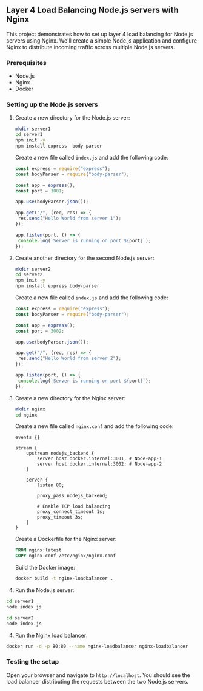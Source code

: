 ## Layer 4 Load Balancing Node.js servers with Nginx

This project demonstrates how to set up layer 4 load balancing for Node.js servers using Nginx. We'll create a simple Node.js application and configure Nginx to distribute incoming traffic across multiple Node.js servers.

### Prerequisites

- Node.js
- Nginx
- Docker

### Setting up the Node.js servers

1. Create a new directory for the Node.js server:

   ```bash
   mkdir server1
   cd server1
   npm init -y
   npm install express  body-parser
   ```

   Create a new file called `index.js` and add the following code:

   ```javascript
   const express = require("express");
   const bodyParser = require("body-parser");

   const app = express();
   const port = 3001;

   app.use(bodyParser.json());

   app.get("/", (req, res) => {
   	res.send("Hello World from server 1");
   });

   app.listen(port, () => {
   	console.log(`Server is running on port ${port}`);
   });
   ```

2. Create another directory for the second Node.js server:

   ```bash
   mkdir server2
   cd server2
   npm init -y
   npm install express body-parser
   ```

   Create a new file called `index.js` and add the following code:

   ```javascript
   const express = require("express");
   const bodyParser = require("body-parser");

   const app = express();
   const port = 3002;

   app.use(bodyParser.json());

   app.get("/", (req, res) => {
   	res.send("Hello World from server 2");
   });

   app.listen(port, () => {
   	console.log(`Server is running on port ${port}`);
   });
   ```

3. Create a new directory for the Nginx server:

   ```bash
   mkdir nginx
   cd nginx
   ```

   Create a new file called `nginx.conf` and add the following code:

   ```nginx
   events {}

   stream {
       upstream nodejs_backend {
           server host.docker.internal:3001; # Node-app-1
           server host.docker.internal:3002; # Node-app-2
       }

       server {
           listen 80;

           proxy_pass nodejs_backend;

           # Enable TCP load balancing
           proxy_connect_timeout 1s;
           proxy_timeout 3s;
       }
   }
   ```

   Create a Dockerfile for the Nginx server:

   ```dockerfile
   FROM nginx:latest
   COPY nginx.conf /etc/nginx/nginx.conf
   ```

   Build the Docker image:

   ```bash
   docker build -t nginx-loadbalancer .
   ```

4. Run the Node.js server:

```bash
cd server1
node index.js

cd server2
node index.js
```

4. Run the Nginx load balancer:

```bash
docker run -d -p 80:80 --name nginx-loadbalancer nginx-loadbalancer
```

### Testing the setup

Open your browser and navigate to `http://localhost`. You should see the load balancer distributing the requests between the two Node.js servers.
